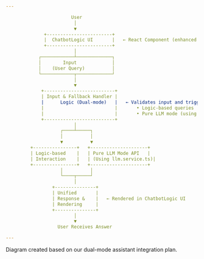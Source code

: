 ```yaml
---

                        User
                         │
                         ▼
              +------------------------+
              |  ChatbotLogic UI       |   ← React Component (enhanced with quickstart UI patterns)
              +------------------------+
                         │
            ┌────────────┴─────────────┐
            │        Input             │
            │    (User Query)          │
            └────────────┬─────────────┘
                         │
                         ▼
             +--------------------------+
             | Input & Fallback Handler |
             |      Logic (Dual-mode)   |   ← Validates input and triggers:
             |                          |       • Logic-based queries
             |                          |       • Pure LLM mode (using llm.service.ts)
             +--------------------------+
                         │
                    ┌────┴─────┐
                    │          │
                    ▼          ▼
         +----------------+   +---------------------+
         | Logic-based    |   | Pure LLM Mode API   |
         | Interaction    |   | (Using llm.service.ts)|
         +----------------+   +---------------------+
                    │          │
                    └────┬─────┘
                         │
                 +---------------+
                 | Unified       |
                 | Response &    |   ← Rendered in ChatbotLogic UI
                 | Rendering     |
                 +---------------+
                         │
                         ▼
                   User Receives Answer

---
```


Diagram created based on our dual-mode assistant integration plan.
